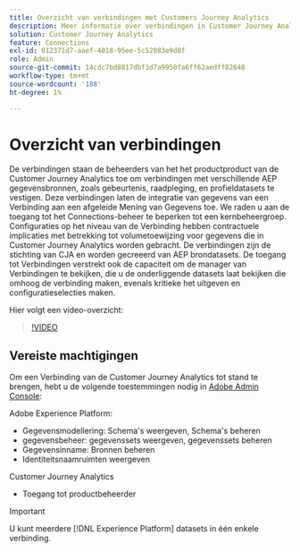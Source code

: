 ```yaml
---
title: Overzicht van verbindingen met Customers Journey Analytics
description: Meer informatie over verbindingen in Customer Journey Analytics.
solution: Customer Journey Analytics
feature: Connections
exl-id: 012371d7-aaef-4018-95ee-5c52083e9d8f
role: Admin
source-git-commit: 14cdc7bd8817dbf1d7a9950fa6ff62aedff82640
workflow-type: tm+mt
source-wordcount: '188'
ht-degree: 1%

---
```


# Overzicht van verbindingen

De verbindingen staan de beheerders van het het productproduct van de Customer Journey Analytics toe om verbindingen met verschillende AEP gegevensbronnen, zoals gebeurtenis, raadpleging, en profieldatasets te vestigen. Deze verbindingen laten de integratie van gegevens van een Verbinding aan een afgeleide Mening van Gegevens toe. We raden u aan de toegang tot het Connections-beheer te beperken tot een kernbeheergroep. Configuraties op het niveau van de Verbinding hebben contractuele implicaties met betrekking tot volumetoewijzing voor gegevens die in Customer Journey Analytics worden gebracht.
De verbindingen zijn de stichting van CJA en worden gecreeerd van AEP brondatasets. De toegang tot Verbindingen verstrekt ook de capaciteit om de manager van Verbindingen te bekijken, die u de onderliggende datasets laat bekijken die omhoog de verbinding maken, evenals kritieke het uitgeven en configuratieselecties maken.

Hier volgt een video-overzicht:

>[!VIDEO](https://video.tv.adobe.com/v/35111/?quality=12&learn=on)

## Vereiste machtigingen

Om een Verbinding van de Customer Journey Analytics tot stand te brengen, hebt u de volgende toestemmingen nodig in [Adobe Admin Console](https://helpx.adobe.com/enterprise/admin-guide.html/enterprise/using/manage-permissions-and-roles.ug.html):

Adobe Experience Platform:
* Gegevensmodellering: Schema&#39;s weergeven, Schema&#39;s beheren
* gegevensbeheer: gegevenssets weergeven, gegevenssets beheren
* Gegevensinname: Bronnen beheren
* Identiteitsnaamruimten weergeven

Customer Journey Analytics
* Toegang tot productbeheerder

>[!IMPORTANT]
>
>U kunt meerdere [!DNL Experience Platform] datasets in één enkele verbinding.
